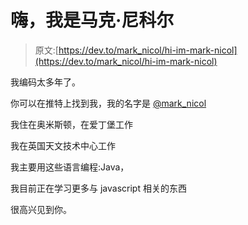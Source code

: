 # 嗨，我是马克·尼科尔

> 原文:[https://dev.to/mark_nicol/hi-im-mark-nicol](https://dev.to/mark_nicol/hi-im-mark-nicol)

我编码太多年了。

你可以在推特上找到我，我的名字是 [@mark_nicol](https://twitter.com/mark_nicol)

我住在奥米斯顿，在爱丁堡工作

我在英国天文技术中心工作

我主要用这些语言编程:Java，

我目前正在学习更多与 javascript 相关的东西

很高兴见到你。